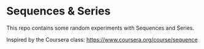 Sequences & Series
==================

This repo contains some random experiments with Sequences and Series.

Inspired by the Coursera class: https://www.coursera.org/course/sequence

